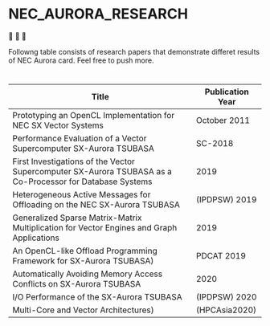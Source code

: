 # NEC_AURORA_RESEARCH
:notebook_with_decorative_cover:
:book:
:open_book:

Followng table consists of research papers that demonstrate differet results of NEC Aurora card. Feel free to push more.



# 
| Title           | Publication Year      
| -------------------------- | ------------- 
| Prototyping an OpenCL Implementation for NEC SX Vector Systems | October 2011       
| Performance Evaluation of a Vector Supercomputer SX-Aurora TSUBASA | SC-2018              
| First Investigations of the Vector Supercomputer SX-Aurora TSUBASA as a Co-Processor for Database Systems  |  2019            
| Heterogeneous Active Messages for Offloading on the NEC SX-Aurora TSUBASA   |   (IPDPSW) 2019            
|  Generalized Sparse Matrix-Matrix Multiplication for Vector Engines and Graph Applications             |   2019            
|  An OpenCL-like Offload Programming Framework for SX-Aurora TSUBASA)              |   PDCAT 2019          
|     Automatically Avoiding Memory Access Conflicts on SX-Aurora TSUBASA           |   2020          
|       I/O Performance of the SX-Aurora TSUBASA          |    (IPDPSW) 2020          
| Multi-Core and Vector Architectures) | (HPCAsia2020)
